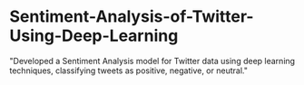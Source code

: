 # Sentiment-Analysis-of-Twitter-Using-Deep-Learning
"Developed a Sentiment Analysis model for Twitter data using deep learning techniques, classifying tweets as positive, negative, or neutral."
